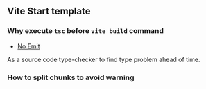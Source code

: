 ## Vite Start template

### Why execute `tsc` before `vite build` command

* [No Emit](https://www.typescriptlang.org/tsconfig/#noEmit)

As a source code type-checker to find type problem ahead of time.

### How to split chunks to avoid warning
